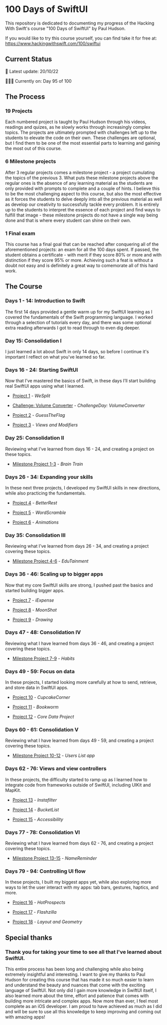 # 100 Days of SwiftUI
This repository is dedicated to documenting my progress of the Hacking With Swift's course "100 Days of SwiftUI" by Paul Hudson.

If you would like to try this course yourself, you can find take it for free at: https://www.hackingwithswift.com/100/swiftui

## Current Status
🚨 Latest update: 20/10/22

👨🏻‍💻 Currently on: Day 95 of 100

## The Process

### 19 Projects
Each numbered project is taught by Paul Hudson through his videos, readings and quizes, as he slowly works through increasingly complex topics. 
The projects are ultimately prompted with challenges left up to the students to elevate the code on their own. These challenges are optional,
but I find them to be one of the most essential parts to learning and gaining the most out of this course.

### 6 Milestone projects
After 3 regular projects comes a milestone project - a project cumulating the topics of the previous 3. What puts these milestone projects above 
the regular ones is the absence of any learning material as the students are only provided with prompts to complete and a couple of hints.
I believe this to be the most challenging aspect to this course, but also the most effective as it forces the students to delve deeply into
all the previous material as well as develop our creativity to successfully tackle every problem. It is entirely up to the students to interpret
the essence of each project and find ways to fulfill that image - these milestone projects do not have a single way being done and that is where
every student can shine on their own.

### 1 Final exam
This course has a final goal that can be reached after conquering all of the aforementioned projects: an exam for all the 100 days spent. If passed,
the student obtains a certificate - with merit if they score 80% or more and with distinction if they score 95% or more. Achieving such a feat is 
without a doubt not easy and is definitely a great way to comemorate all of this hard work.

## The Course

### Days 1 - 14: Introduction to Swift
The first 14 days provided a gentle warm up for my SwiftUI learning as I covered the fundamentals of the Swift programming language. I worked through a selection of tutorials every day, and there was some optional extra reading afterwards I got to read through to even dig deeper.

### Day 15: Consolidation I
I just learned a lot about Swift in only 14 days, so before I continue it's important I reflect on what you've learned so far.

### Days 16 - 24: Starting SwiftUI
Now that I’ve mastered the basics of Swift, in these days I’ll start building real SwiftUI apps using what I learned.

- [Project 1](Project%201%20-%20WeSplit) - *WeSplit*

- [Challenge: Volume Converter](Challenge%20Day%20-%20VolumeConverter) - *ChallengeDay: VolumeConverter*

- [Project 2](Project%202%20-%20GuessTheFlag) - *GuessTheFlag*

- [Project 3](Project%203%20-%20ViewsAndModifiers) - *Views and Modifiers*


### Day 25: Consolidation II

Reviewing what I’ve learned from days 16 - 24, and creating a project on these topics.

- [Milestone Project 1-3](Milestone%20Project%201%20-%20BrainTrain) - *Brain Train*


### Days 26 - 34: Expanding your skills

In these next three projects, I developed my SwiftUI skills in new directions, while also practicing the fundamentals.

- [Project 4](Project%204%20-%20BetterRest) - *BetterRest*

- [Project 5](Project%205%20-%20WordScramble) - *WordScramble*

- [Project 6](Project%206%20-%20Animations) - *Animations*


### Day 35: Consolidation III

Reviewing what I’ve learned from days 26 - 34, and creating a project covering these topics.

- [Milestone Project 4-6](Milestone%20Project%202%20-%20EduTainment) - *EduTainment*


### Days 36 - 46: Scaling up to bigger apps

Now that my core SwiftUI skills are strong, I pushed past the basics and started building bigger apps.

- [Project 7](Project%207%20-%20iExpense) - *iExpense*

- [Project 8](Project%208%20-%20Moonshot) - *MoonShot*

- [Project 9](Project%209%20-%20Drawing) - *Drawing*


### Days 47 - 48: Consolidation IV

Reviewing what I have learned from days 36 - 46, and creating a project covering these topics.

- [Milestone Project 7-9](Milestone%20Project%203%20-%20Habits) - *Habits*


### Days 49 - 59: Focus on data

In these projects, I started looking more carefully at how to send, retrieve, and store data in SwiftUI apps.

- [Project 10](Project%2010%20-%20CupcakeCorner) - *CupcakeCorner*

- [Project 11](Project%2011%20-%20Bookworm) - *Bookworm*

- [Project 12](Project%2012%20-%20CoreDataProject) - *Core Data Project*


### Days 60 - 61: Consolidation V

Reviewing what I have learned from days 49 - 59, and creating a project covering these topics.

- [Milestone Project 10-12](MilestoneProject10-12) - *Users List app*


### Days 62 - 76: Views and view controllers

In these projects, the difficulty started to ramp up as I learned how to integrate code from frameworks outside of SwiftUI, including UIKit and MapKit.

- [Project 13](Project%2013%20-%20Instafilter) - *Instafilter*

- [Project 14](Project%2014%20-%20BucketList) - *BucketList*

- [Project 15](Project%2015%20-%20Accessibility) - *Accessibility*


### Days 77 - 78: Consolidation VI

Reviewing what I have learned from days 62 - 76, and creating a project covering these topics.

- [Milestone Project 13-15](Milestone%20Project%205%20-%20NameReminder) - *NameReminder*


### Days 79 - 94: Controlling UI flow

In these projects, I built my biggest apps yet, while also exploring more ways to let the user interact with my apps: tab bars, gestures, haptics, and more.

- [Project 16](Project%2016%20-%20HotProspects) - *HotProspects*

- [Project 17](Project%2017%20-%20Flashzilla) - *Flashzilla*

- [Project 18](Project%2018%20-%20LayoutAndGeometry) - *Layout and Geometry*

## Special thanks

### Thank you for taking your time to see all that I've learned about SwiftUI. 

This entire process has been long and challenging while also being extremely insightful and interesting. I want to give my thanks to Paul Hudson for creating this course that has made it so much easier to learn and understand the beauty and nuances that come with the exciting language of SwiftUI. Not only did I gain more knowledge in SwiftUI itself, I also learned more about the time, effort and patience that comes with building more intricate and complex apps. Now more than ever, I feel most complete as an iOS developer. I am proud to have achieved as much as I did and will be sure to use all this knowledge to keep improving and coming out with amazing apps! 

